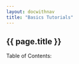 ```yaml
---
layout: docwithnav
title: "Basics Tutorials"
---
```


## {{ page.title }} ##

<p>Table of Contents:</p>
<ul id="toclist"></ul>
 
<script>
$(function() {
		$('#toclist').load( location.pathname + " #gentocbasictut li" );
});
</script>
